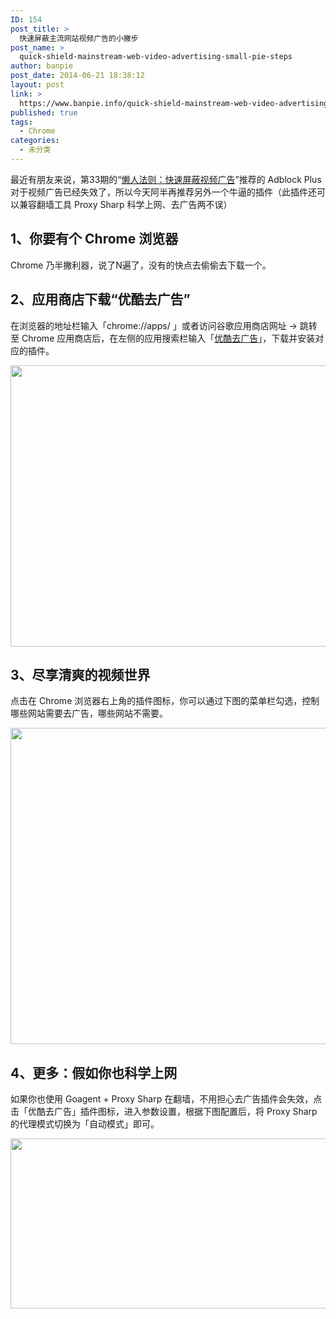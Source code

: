 ```yaml
---
ID: 154
post_title: >
  快速屏蔽主流网站视频广告的小撇步
post_name: >
  quick-shield-mainstream-web-video-advertising-small-pie-steps
author: banpie
post_date: 2014-06-21 18:38:12
layout: post
link: >
  https://www.banpie.info/quick-shield-mainstream-web-video-advertising-small-pie-steps/
published: true
tags:
  - Chrome
categories:
  - 未分类
---
```

最近有朋友来说，第33期的“[懒人法则：快速屏蔽视频广告][1]”推荐的 Adblock Plus 对于视频广告已经失效了，所以今天阿半再推荐另外一个牛逼的插件（此插件还可以兼容翻墙工具 Proxy Sharp 科学上网、去广告两不误）

## 1、你要有个 Chrome 浏览器

Chrome 乃半撇利器，说了N遍了，没有的快点去偷偷去下载一个。

## 2、应用商店下载“优酷去广告”

在浏览器的地址栏输入「chrome://apps/ 」或者访问谷歌应用商店网址 -> 跳转至 Chrome 应用商店后，在左侧的应用搜索栏输入「[优酷去广告][2]」，下载并安装对应的插件。

<img class="alignnone size-full wp-image-1892" src="http://www.banpie.info/wp-content/uploads/2019/03/0-21.jpg" width="900" height="450" alt="" />

## 3、尽享清爽的视频世界

点击在 Chrome 浏览器右上角的插件图标，你可以通过下图的菜单栏勾选，控制哪些网站需要去广告，哪些网站不需要。

<img class="alignnone size-full wp-image-1893" src="http://www.banpie.info/wp-content/uploads/2019/03/0-22.jpg" width="900" height="506" alt="" />

## 4、更多：假如你也科学上网

如果你也使用 Goagent + Proxy Sharp 在翻墙，不用担心去广告插件会失效，点击「优酷去广告」插件图标，进入参数设置，根据下图配置后，将 Proxy Sharp 的代理模式切换为「自动模式」即可。

<img class="alignnone size-full wp-image-1894" src="http://www.banpie.info/wp-content/uploads/2019/03/0-23.jpg" width="620" height="272" alt="" />

 [1]: http://www.banpie.info/how-to-block-video-ads/
 [2]: https://chrome.google.com/webstore/detail/%E4%BC%98%E9%85%B7%E5%8E%BB%E5%B9%BF%E5%91%8A-%E6%8F%92%E4%BB%B6%E5%B7%B2%E6%94%AF%E6%8C%81%E4%BC%98%E9%85%B7%E3%80%81%E5%9C%9F%E8%B1%86%E3%80%81%E7%88%B1%E5%A5%87%E8%89%BA%E3%80%81%E4%B9%90%E8%A7%86%E7%BD%91%E3%80%81/peddmpbdeelbhgfjnmlkfgeddigonncm?hl=zh-CN